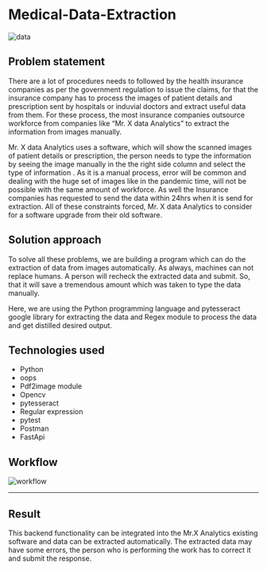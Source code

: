 # Medical-Data-Extraction
![data](https://user-images.githubusercontent.com/67580321/212330776-cb2271e9-a2a0-40d5-9046-7f82ec07d75a.jpeg)


## Problem statement

There are a lot of procedures needs to followed by the health insurance companies as per the government regulation to issue the claims, for that the insurance company has to process the images of patient details and prescription sent by hospitals or induvial doctors and extract useful data from them. For these process, the most insurance companies outsource workforce from companies like “Mr. X data Analytics” to extract the information from images manually. 

Mr. X data Analytics uses a software, which will show the scanned images of patient details or prescription, the person needs to type the information by seeing the image manually in the the right side column and select the type of information . As it is a manual process, error will be common and dealing with the huge set of images like in the pandemic time, will not be possible with the same amount of workforce. As well the Insurance companies has requested to send the data within 24hrs when it is send for extraction. All of these constraints forced, Mr. X data Analytics to consider for a software upgrade from their old software. 

## Solution approach

To solve all these problems, we are building a program which can do the extraction of data from images automatically. As always, machines can not replace humans. A person will recheck the extracted data and submit. So, that it will save a tremendous amount which was taken to type the data manually. 

Here, we are using the Python programming language and pytesseract google library for extracting the data and Regex module to process the data and get distilled desired output.

## Technologies used

- Python
- oops
- Pdf2image module
- Opencv
- pytesseract
- Regular expression
- pytest
- Postman
- FastApi

## Workflow
![workflow](https://user-images.githubusercontent.com/67580321/212330283-97ea8bae-3854-4020-a8f0-d482d258fe91.jpg)


---
## Result

This backend functionality can be integrated into the Mr.X Analytics existing software and data can be extracted automatically. 
The extracted data may have some errors, the person who is performing the work has to correct it and submit the response.
